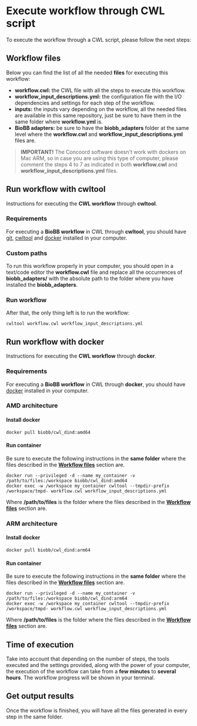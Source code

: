 # <a name="execute-wf"></a>Execute workflow through CWL script

To execute the workflow through a CWL script, please follow the next steps:

## <a name="files"></a>Workflow files

Below you can find the list of all the needed **files** for executing this workflow:

* **workflow.cwl:** the CWL file with all the steps to execute this workflow.
* **workflow_input_descriptions.yml:** the configuration file with the I/O dependencies and settings for each step of the workflow.
* **inputs:** the inputs vary depending on the workflow, all the needed files are available in this same repository, just be sure to have them in the same folder where **workflow.yml** is.
* **BioBB adapters:** be sure to have the **biobb_adapters** folder at the same level where the **workflow.cwl** and **workflow_input_descriptions.yml** files are.

> **IMPORTANT!** The Concoord software doesn't work with dockers on Mac ARM, so in case you are using this type of computer, please comment the steps 4 to 7 as indicated in both **workflow.cwl** and **workflow_input_descriptions.yml** files.

## <a name="run-wf"></a>Run workflow with cwltool

Instructions for executing the **CWL workflow** through **cwltool**.

### <a name="requirements-c"></a>Requirements

For executing a **BioBB workflow** in CWL through **cwltool**, you should have [git](https://git-scm.com/book/en/v2/Getting-Started-Installing-Git), [cwltool](https://github.com/common-workflow-language/cwltool#install) and [docker](https://docs.docker.com/engine/install/) installed in your computer.

### <a name="custom-paths"></a>Custom paths

To run this workflow properly in your computer, you should open in a text/code editor the **workflow.cwl** file and replace all the occurrences of **biobb_adapters/** with the absolute path to the folder where you have installed the **biobb_adapters**.

### <a name="run-wf-c"></a>Run workflow

After that, the only thing left is to run the workflow:

    cwltool workflow.cwl workflow_input_descriptions.yml

## <a name="run-wf"></a>Run workflow with docker

Instructions for executing the **CWL workflow** through **docker**.

### <a name="requirements-d"></a>Requirements

For executing a **BioBB workflow** in CWL through **docker**, you should have [docker](https://docs.docker.com/engine/install/) installed in your computer.

### <a name="amd"></a>AMD architecture

#### Install docker

    docker pull biobb/cwl_dind:amd64

#### Run container

Be sure to execute the following instructions in the **same folder** where the files described in the [**Workflow files**](#files) section are.

    docker run --privileged -d --name my_container -v /path/to/files:/workspace biobb/cwl_dind:amd64
    docker exec -w /workspace my_container cwltool --tmpdir-prefix /workspace/tmpd- workflow.cwl workflow_input_descriptions.yml

Where **/path/to/files** is the folder where the files described in the [**Workflow files**](#files) section are.

### <a name="arm"></a>ARM architecture

#### Install docker

    docker pull biobb/cwl_dind:arm64

#### Run container

Be sure to execute the following instructions in the **same folder** where the files described in the [**Workflow files**](#files) section are.

    docker run --privileged -d --name my_container -v /path/to/files:/workspace biobb/cwl_dind:arm64
    docker exec -w /workspace my_container cwltool --tmpdir-prefix /workspace/tmpd- workflow.cwl workflow_input_descriptions.yml

Where **/path/to/files** is the folder where the files described in the [**Workflow files**](#files) section are.

## <a name="time"></a>Time of execution

Take into account that depending on the number of steps, the tools executed and the settings provided, along with the power of your computer, the execution of the workflow can take from a **few minutes** to **several hours**. The workflow progress will be shown in your terminal.

## <a name="get-output"></a>Get output results

Once the workflow is finished, you will have all the files generated in every step in the same folder.
